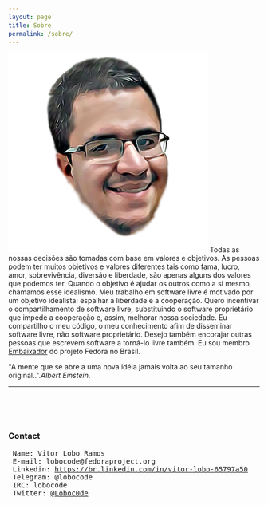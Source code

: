 ```yaml
---
layout: page
title: Sobre
permalink: /sobre/
---
```



<spam id="gravatar"><img src="https://raw.githubusercontent.com/lobocode/lobocode.github.io/master/media/gravatar/vitorlobo.png" alt="https://raw.githubusercontent.com/lobocode/lobocode.github.io/master/media/gravatar/vitorlobo.png"> </spam>
Todas as nossas decisões são tomadas com base em valores e objetivos. As pessoas podem ter muitos objetivos e valores diferentes tais como fama, lucro, amor, sobrevivência, diversão e liberdade, são apenas alguns dos valores que podemos ter. Quando o objetivo é ajudar os outros como a si mesmo, chamamos esse idealismo. Meu trabalho em software livre é motivado por um objetivo idealista: espalhar a liberdade e a cooperação. Quero incentivar o compartilhamento de software livre, substituindo o software proprietário que impede a cooperação e, assim, melhorar nossa sociedade. Eu compartilho o meu código, o meu conhecimento afim de disseminar software livre, não software proprietário. Desejo também encorajar outras pessoas que escrevem software a torná-lo livre também. Eu sou membro [Embaixador](https://fedoraproject.org/wiki/User:Lobocode) do projeto Fedora no Brasil.

"A mente que se abre a uma nova idéia jamais volta ao seu tamanho original..".*Albert Einstein*.


---
<br/>
<br/>
<br/>

### Contact
<pre>
 Name: Vitor Lobo Ramos
 E-mail: lobocode@fedoraproject.org 
 Linkedin: <a href="https://br.linkedin.com/in/vitor-lobo-65797a50">https://br.linkedin.com/in/vitor-lobo-65797a50</a>
 Telegram: @lobocode
 IRC: lobocode
 Twitter: <a href="https://twitter.com/loboc0de">@Loboc0de</a>
</pre>

